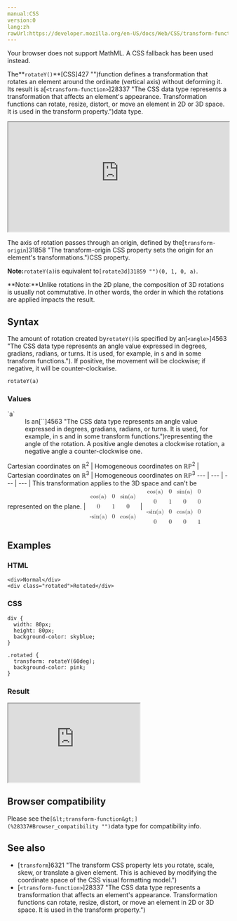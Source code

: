 ```yaml
---
manual:CSS
version:0
lang:zh
rawUrl:https://developer.mozilla.org/en-US/docs/Web/CSS/transform-function/rotateY
---
```






Your browser does not support MathML. A CSS fallback has been used instead.




The**`rotateY()`**[CSS]427 "")function defines a transformation that rotates an element around the ordinate (vertical axis) without deforming it. Its result is a[`<transform-function>`]28337 "The <transform-function> CSS data type represents a transformation that affects an element's appearance. Transformation functions can rotate, resize, distort, or move an element in 2D or 3D space. It is used in the transform property.")data type.

<iframe src='https://interactive-examples.mdn.mozilla.net/pages/css/function-rotateY.html' width='100%' height='250'></iframe>


The axis of rotation passes through an origin, defined by the[`transform-origin`]31858 "The transform-origin CSS property sets the origin for an element's transformations.")CSS property.



**Note:**`rotateY(a)`is equivalent to`[rotate3d]31859 "")(0, 1, 0, a)`.


**Note:**Unlike rotations in the 2D plane, the composition of 3D rotations is usually not commutative. In other words, the order in which the rotations are applied impacts the result.

## Syntax<a name="Syntax"></a>


The amount of rotation created by`rotateY()`is specified by an[`<angle>`]4563 "The <angle> CSS data type represents an angle value expressed in degrees, gradians, radians, or turns. It is used, for example, in <gradient>s and in some transform functions."). If positive, the movement will be clockwise; if negative, it will be counter-clockwise.


```
rotateY(a)

```

### Values<a name="Values"></a>
<dl><dt id=''>`a`</dt><dd>Is an[`<angle>`]4563 "The <angle> CSS data type represents an angle value expressed in degrees, gradians, radians, or turns. It is used, for example, in <gradient>s and in some transform functions.")representing the angle of the rotation. A positive angle denotes a clockwise rotation, a negative angle a counter-clockwise one.</dd></dl>
Cartesian coordinates on ℝ<sup>2</sup> | Homogeneous coordinates on ℝℙ<sup>2</sup> | Cartesian coordinates on ℝ<sup>3</sup> | Homogeneous coordinates on ℝℙ<sup>3</sup> 
 ---  |  ---  |  ---  |  ---  | 
This transformation applies to the 3D space and can&#39;t be represented on the plane. | <math><mfenced><mtable><mtr><mtd>cos(a)</mtd><mtd>0</mtd><mtd>sin(a)</mtd></mtr><mtr><mtd>0</mtd><mtd>1</mtd><mtd>0</mtd></mtr><mtr><mtd>-sin(a)</mtd><mtd>0</mtd><mtd>cos(a)</mtd></mtr></mtable></mfenced></math> | <math><mfenced><mtable><mtr><mtd>cos(a)</mtd><mtd>0</mtd><mtd>sin(a)</mtd><mtd>0</mtd></mtr><mtr><mtd>0</mtd><mtd>1</mtd><mtd>0</mtd><mtd>0</mtd></mtr><mtr><mtd>-sin(a)</mtd><mtd>0</mtd><mtd>cos(a)</mtd><mtd>0</mtd></mtr><mtr><mtd>0</mtd><mtd>0</mtd><mtd>0</mtd><mtd>1</mtd></mtr></mtable></mfenced></math> 


## Examples<a name="Examples"></a>

### HTML<a name="HTML"></a>

```
<div>Normal</div>
<div class="rotated">Rotated</div>
```

### CSS<a name="CSS"></a>

```
div {
  width: 80px;
  height: 80px;
  background-color: skyblue;
}

.rotated {
  transform: rotateY(60deg);
  background-color: pink;
}
```

### Result<a name="Result"></a>


<iframe src='https://mdn.mozillademos.org/en-US/docs/Web/CSS/transform-function/rotateY$samples/Examples?revision=1358399' width='auto' height='180'></iframe>



## Browser compatibility<a name="Browser_compatibility"></a>


Please see the`[&lt;transform-function&gt;](%28337#Browser_compatibility "")`data type for compatibility info.


## See also<a name="See_also"></a>

* [`transform`]6321 "The transform CSS property lets you rotate, scale, skew, or translate a given element. This is achieved by modifying the coordinate space of the CSS visual formatting model.")
* [`<transform-function>`]28337 "The <transform-function> CSS data type represents a transformation that affects an element's appearance. Transformation functions can rotate, resize, distort, or move an element in 2D or 3D space. It is used in the transform property.")



